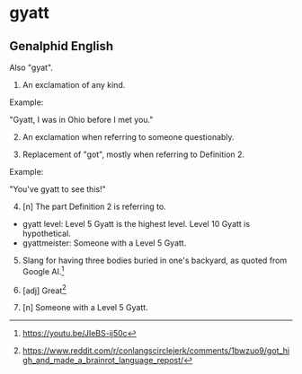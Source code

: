 # gyatt
## Genalphid English

Also "gyat".

1. An exclamation of any kind.

Example:

"Gyatt, I was in Ohio before I met you."

2. An exclamation when referring to someone questionably.

3. Replacement of "got", mostly when referring to Definition 2.

Example:

"You've gyatt to see this!"

4. [n] The part Definition 2 is referring to.

* gyatt level: Level 5 Gyatt is the highest level. Level 10 Gyatt is hypothetical.
* gyattmeister: Someone with a Level 5 Gyatt.

5. Slang for having three bodies buried in one's backyard, as quoted from Google AI.[^1]

6. [adj] Great[^2]

7. [n] Someone with a Level 5 Gyatt.

[^1]: <https://youtu.be/JIeBS-ij50c>
[^2]: <https://www.reddit.com/r/conlangscirclejerk/comments/1bwzuo9/got_high_and_made_a_brainrot_language_repost/>